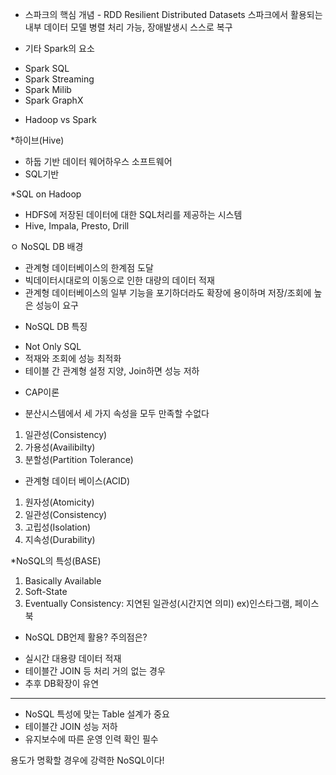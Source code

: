 * 스파크의 핵심 개념 - RDD
Resilient Distributed Datasets
스파크에서 활용되는 내부 데이터 모델
병렬 처리 가능, 장애발생시 스스로 복구

* 기타 Spark의 요소
- Spark SQL
- Spark Streaming
- Spark Milib
- Spark GraphX

* Hadoop vs Spark

*하이브(Hive)
- 하둡 기반 데이터 웨어하우스 소프트웨어
- SQL기반

*SQL on Hadoop
- HDFS에 저장된 데이터에 대한 SQL처리를 제공하는 시스템
- Hive, Impala, Presto, Drill

ㅇ NoSQL DB 배경
- 관계형 데이터베이스의 한계점 도달
- 빅데이터시대로의 이동으로 인한 대량의 데이터 적재
- 관계형 데이터베이스의 일부 기능을 포기하더라도 확장에 용이하며 저장/조회에 높은 성능이 요구

* NoSQL DB 특징
- Not Only SQL
- 적재와 조회에 성능 최적화
- 테이블 간 관계형 설정 지양, Join하면 성능 저하

* CAP이론
- 분산시스템에서 세 가지 속성을 모두 만족할 수없다
1. 일관성(Consistency)
2. 가용성(Availibilty)
3. 분할성(Partition Tolerance)

* 관계형 데이터 베이스(ACID)
1. 원자성(Atomicity)
2. 일관성(Consistency)
3. 고립성(Isolation)
4. 지속성(Durability)

*NoSQL의 특성(BASE)
1. Basically Available
2. Soft-State
3. Eventually Consistency: 지연된 일관성(시간지연 의미) ex)인스타그램, 페이스북

* NoSQL DB언제 활용? 주의점은?
- 실시간 대용량 데이터 적재
- 테이블간 JOIN 등 처리 거의 없는 경우
- 추후 DB확장이 유연
----------------------------------
- NoSQL 특성에 맞는 Table 설계가 중요
- 테이블간 JOIN 성능 저하
- 유지보수에 따른 운영 인력 확인 필수

용도가 명확할 경우에 강력한 NoSQL이다!
